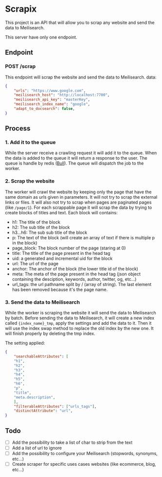 # Scrapix 
This project is an API that will allow you to scrap any website and send the data to Meilisearch.

This server have only one endpoint. 

## Endpoint
### POST /scrap
This endpoint will scrap the website and send the data to Meilisearch.
data: 
```json
{
    "urls": "https://www.google.com",
    "meilisearch_host": "http://localhost:7700",
    "meilisearch_api_key": "masterKey",
    "meilisearch_index_name": "google",
    "adapt_to_docsearch": false,
}
```

## Process
### 1. Add it to the queue
While the server receive a crawling request it will add it to the queue. When the data is added to the queue it will return a response to the user.
The queue is handle by redis ([Bull](https://github.com/OptimalBits/bull)). 
The queue will dispatch the job to the worker.

### 2. Scrap the website
The worker will crawl the website by keeping only the page that have the same domain as urls given in parameters. It will not try to scrap the external links or files. It will also not try to scrap when pages are paginated pages (like `/page/1`).
For each scrappable page it will scrap the data by trying to create blocks of titles and text. Each block will contains:
- h1: The title of the block
- h2: The sub title of the block
- h3...h6: The sub sub title of the block
- p: The text of the block (will create an array of text if there is multiple p in the block)
- page_block: The block number of the page (staring at 0)
- title: The title of the page present in the head tag
- uid: a generated and incremental uid for the block
- url: The url of the page
- anchor: The anchor of the block (the lower title id of the block)
- meta: The meta of the page present in the head tag (json object containing the desciption, keywords, author, twitter, og, etc...)
- url_tags: the url pathname split by / (array of string). The last element has been removed because it's the page name.

### 3. Send the data to Meilisearch

While the worker is scraping the website it will send the data to Meilisearch by batch.
Before sending the data to Meilisearch, it will create a new index called `{index_name}_tmp`, apply the settings and add the data to it. Then it will use the index swap method to replace the old index by the new one. It will finish properly by deleting the tmp index.

The setting applied:
```json
{
    "searchableAttributes": [
    "h1",
    "h2",
    "h3",
    "h4",
    "h5",
    "h6",
    "p",
    "title",
    "meta.description",
    ],
    "filterableAttributes": ["urls_tags"],
    "distinctAttribute": "url",
}
```

## Todo
- [ ] Add the possibility to take a list of char to strip from the text
- [ ] Add a list of url to ignore
- [ ] Add the possibility to configure your Meilisearch (stopwords, synonyms, etc...)
- [ ] Create scraper for specific uses cases websites (like ecommerce, blog, etc...)